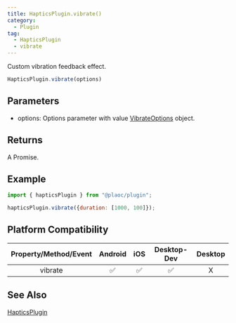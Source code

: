 ```yaml
---
title: HapticsPlugin.vibrate()
category:
  - Plugin
tag:
  - HapticsPlugin
  - vibrate
---
```


Custom vibration feedback effect.

```js 
HapticsPlugin.vibrate(options)
```

## Parameters  

- options: Options parameter with value [VibrateOptions](../../interface/vibrate-options/index.md) object.

## Returns

A Promise.

## Example

```js
import { hapticsPlugin } from "@plaoc/plugin";

hapticsPlugin.vibrate({duration: [1000, 100]});
```

## Platform Compatibility

| Property/Method/Event | Android | iOS | Desktop-Dev | Desktop |
|:---------------------:|:-------:|:---:|:-----------:|:-------:|  
| vibrate               | ✅      | ✅  | ✅          | X       |

## See Also

[HapticsPlugin](./index.md)
